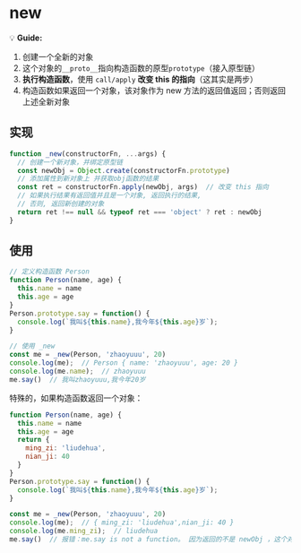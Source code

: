 # new

💡 **Guide:**

1. 创建一个全新的对象
2. 这个对象的`__proto__`指向构造函数的原型`prototype`（接入原型链）
3. **执行构造函数**，使用 `call/apply` **改变 this 的指向**（这其实是两步）
4. 构造函数如果返回一个对象，该对象作为 new 方法的返回值返回；否则返回上述全新对象

## 实现

```js
function _new(constructorFn, ...args) {
  // 创建一个新对象，并绑定原型链
  const newObj = Object.create(constructorFn.prototype)
  // 添加属性到新对象上 并获取obj函数的结果
  const ret = constructorFn.apply(newObj, args)  // 改变 this 指向
  // 如果执行结果有返回值并且是一个对象, 返回执行的结果,
  // 否则, 返回新创建的对象
  return ret !== null && typeof ret === 'object' ? ret : newObj
}
```

## 使用

```js
// 定义构造函数 Person
function Person(name, age) {
  this.name = name
  this.age = age
}
Person.prototype.say = function() {
  console.log(`我叫${this.name},我今年${this.age}岁`);
}

// 使用 _new
const me = _new(Person, 'zhaoyuuu', 20)
console.log(me);  // Person { name: 'zhaoyuuu', age: 20 }
console.log(me.name);  // zhaoyuuu
me.say()  // 我叫zhaoyuuu,我今年20岁
```

特殊的，如果构造函数返回一个对象：

```js
function Person(name, age) {
  this.name = name
  this.age = age
  return {
    ming_zi: 'liudehua',
    nian_ji: 40
  }
}
Person.prototype.say = function() {
  console.log(`我叫${this.name},我今年${this.age}岁`);
}

const me = _new(Person, 'zhaoyuuu', 20)
console.log(me);  // { ming_zi: 'liudehua',nian_ji: 40 }
console.log(me.ming_zi);  // liudehua
me.say()  // 报错：me.say is not a function。 因为返回的不是 newObj ，这个对象没有绑定原型链
```
